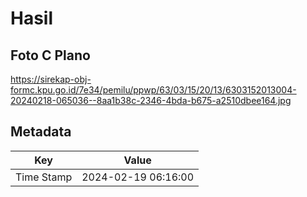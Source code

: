 # Hasil

## Foto C Plano

https://sirekap-obj-formc.kpu.go.id/7e34/pemilu/ppwp/63/03/15/20/13/6303152013004-20240218-065036--8aa1b38c-2346-4bda-b675-a2510dbee164.jpg


## Metadata

| Key        | Value               |
| ---------- | ------------------- |
| Time Stamp | 2024-02-19 06:16:00 |




